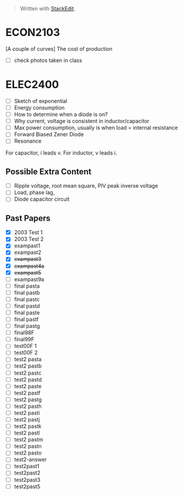


> Written with [StackEdit](https://stackedit.io/).

# ECON2103
[A couple of curves] The cost of production

- [ ] check photos taken in class

# ELEC2400
- [ ] Sketch of exponential
- [ ] Energy consumption
- [ ] How to determine when a diode is on?
- [ ] Why current, voltage is consistent in inductor/capacitor
- [ ] Max power consumption, usually is when load = internal resistance
- [ ] Forward Biased Zener Diode
- [ ] Resonance

For capacitor, i leads v. For inductor, v leads i.

## Possible Extra Content
- [ ] Ripple voltage, root mean square, PIV peak inverse voltage
- [ ] Load, phase lag, 
- [ ] Diode capacitor circuit

## Past Papers
- [x] 2003 Test 1
- [x] 2003 Test 2
- [x] exampast1
- [x] exampast2
- [x] ~~exampast3~~
- [x] ~~exampast4a~~
- [x] ~~exampast5~~
- [ ] exampast9a
- [ ] final pasta
- [ ] final pastb
- [ ] final pastc
- [ ] final pastd
- [ ] final paste
- [ ] final pastf
- [ ] final pastg
- [ ] final98F
- [ ] final99F
- [ ] test00F 1
- [ ] test00F 2
- [ ] test2 pasta
- [ ] test2 pastb
- [ ] test2 pastc
- [ ] test2 pastd
- [ ] test2 paste
- [ ] test2 pastf
- [ ] test2 pastg
- [ ] test2 pasth
- [ ] test2 pasti
- [ ] test2 pastj
- [ ] test2 pastk
- [ ] test2 pastl
- [ ] test2 pastm
- [ ] test2 pastn
- [ ] test2 pasto
- [ ] test2-answer
- [ ] test2past1
- [ ] test2past2
- [ ] test2past3
- [ ] test2past5
<!--stackedit_data:
eyJoaXN0b3J5IjpbMTIwNDMxMjMzNCwtMTQwMDE2MTA1OCwxMz
Y1ODEwMzA5LDk2Njc5NjgzNl19
-->